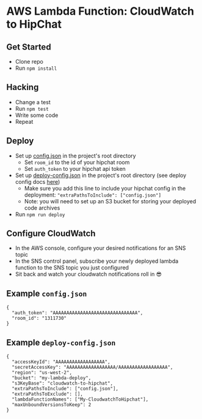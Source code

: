 # AWS Lambda Function: CloudWatch to HipChat
## Get Started
- Clone repo
- Run `npm install`

## Hacking
- Change a test
- Run `npm test`
- Write some code
- Repeat

## Deploy
- Set up [config.json](#markdown-header-example-configjson) in the project's root directory
    - Set `room_id` to the id of your hipchat room
    - Set `auth_token` to your hipchat api token
- Set up [deploy-config.json](#markdown-header-example-deploy-configjson) in the project's root directory (see deploy config docs [here](https://github.com/colinmathews/deploy-lambda#api))
    - Make sure you add this line to include your hipchat config in the deployment: `"extraPathsToInclude": ["config.json"]`
    - Note: you will need to set up an S3 bucket for storing your deployed code archives
- Run `npm run deploy`

## Configure CloudWatch
- In the AWS console, configure your desired notifications for an SNS topic
- In the SNS control panel, subscribe your newly deployed lambda function to the SNS topic you just configured
- Sit back and watch your cloudwatch notifications roll in 😎

## Example `config.json`
```
{
  "auth_token": "AAAAAAAAAAAAAAAAAAAAAAAAAAAAAAA",
  "room_id": "1311730"
}
```

## Example `deploy-config.json`
```
{
  "accessKeyId": "AAAAAAAAAAAAAAAAAA",
  "secretAccessKey": "AAAAAAAAAAAAAAAAAA/AAAAAAAAAAAAAAAAAA",
  "region": "us-west-2",
  "bucket": "my-lambda-deploy",
  "s3KeyBase": "cloudwatch-to-hipchat",
  "extraPathsToInclude": ["config.json"],
  "extraPathsToExclude": [],
  "lambdaFunctionNames": ["My-CloudwatchToHipchat"],
  "maxUnboundVersionsToKeep": 2
}
```